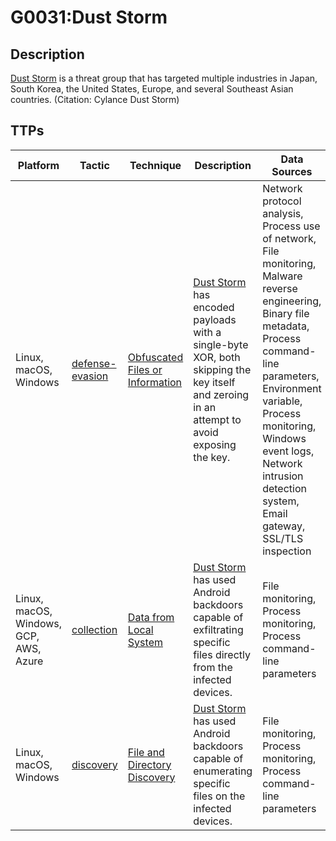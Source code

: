 # G0031:Dust Storm

## Description

[Dust Storm](https://attack.mitre.org/groups/G0031) is a threat group that has targeted multiple industries in Japan, South Korea, the United States, Europe, and several Southeast Asian countries. (Citation: Cylance Dust Storm)

## TTPs

|Platform|Tactic|Technique|Description|Data Sources|
|---|---|---|---|---|
|Linux, macOS, Windows|[defense-evasion](https://attack.mitre.org/tactics/defense-evasion/) |[Obfuscated Files or Information](https://attack.mitre.org/techniques/T1027/) |[Dust Storm](https://attack.mitre.org/groups/G0031) has encoded payloads with a single-byte XOR, both skipping the key itself and zeroing in an attempt to avoid exposing the key. |Network protocol analysis, Process use of network, File monitoring, Malware reverse engineering, Binary file metadata, Process command-line parameters, Environment variable, Process monitoring, Windows event logs, Network intrusion detection system, Email gateway, SSL/TLS inspection|
|Linux, macOS, Windows, GCP, AWS, Azure|[collection](https://attack.mitre.org/tactics/collection/) |[Data from Local System](https://attack.mitre.org/techniques/T1005/) |[Dust Storm](https://attack.mitre.org/groups/G0031) has used Android backdoors capable of exfiltrating specific files directly from the infected devices. |File monitoring, Process monitoring, Process command-line parameters|
|Linux, macOS, Windows|[discovery](https://attack.mitre.org/tactics/discovery/) |[File and Directory Discovery](https://attack.mitre.org/techniques/T1083/) |[Dust Storm](https://attack.mitre.org/groups/G0031) has used Android backdoors capable of enumerating specific files on the infected devices. |File monitoring, Process monitoring, Process command-line parameters|
